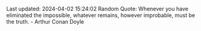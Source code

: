 Last updated: 2024-04-02 15:24:02
Random Quote: Whenever you have eliminated the impossible, whatever remains, however improbable, must be the truth. - Arthur Conan Doyle